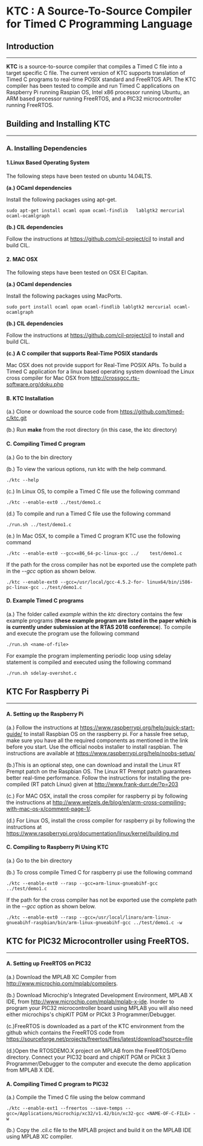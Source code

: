 # KTC : A Source-To-Source Compiler for Timed C Programming Language 

## Introduction
***

**KTC** is a source-to-source compiler that compiles a Timed C file into a target specific C file. The current version of KTC supports translation of Timed C programs to real-time POSIX standard and FreeRTOS API. The KTC compiler has been tested to compile and run Timed C applications on Raspberry Pi running Raspian OS, Intel x86 processor running Ubuntu, an ARM based processor running FreeRTOS, and a PIC32 microcontroller running FreeRTOS.

## Building and Installing KTC
***
### A. Installing Dependencies
#### 1.Linux Based Operating System
The following steps have been tested on ubuntu 14.04LTS.

**(a.) OCaml dependencies**

Install the following packages using apt-get. 

	sudo apt-get install ocaml opam ocaml-findlib 	lablgtk2 mercurial ocaml-ocamlgraph
	
**(b.) CIL dependencies**

Follow the instructions at <https://github.com/cil-project/cil> to install and build CIL.

#### 2. MAC OSX 

The following steps have been tested on OSX El Capitan. 

**(a.) OCaml dependencies**

Install the following packages using MacPorts. 

	sudo port install ocaml opam ocaml-findlib lablgtk2 mercurial ocaml-ocamlgraph
**(b.) CIL dependencies**

Follow the instructions at <https://github.com/cil-project/cil> to install and build CIL.

**(c.) A C compiler that supports Real-Time POSIX standards** 

Mac OSX does not provide support for Real-Time POSIX APIs. To build a Timed C application for a linux based operating system download the Linux cross compiler for Mac OSX from <http://crossgcc.rts-software.org/doku.php> 


#### B. KTC Installation

(a.) Clone or download the source code from <https://github.com/timed-c/ktc.git>

(b.) Run **make** from the root directory (in this case, the ktc directory)

#### C. Compiling Timed C program

(a.) Go to the bin directory 

(b.) To view the various options, run ktc with the help command.

	./ktc --help
(c.) In Linux OS, to compile a Timed C file use the following command
	
	./ktc --enable-ext0 ../test/demo1.c
(d.) To compile and run a Timed C file use the following command
	
	./run.sh ../test/demo1.c
(e.) In Mac OSX, to compile a Timed C program KTC use the following command

	./ktc --enable-ext0 --gcc=x86_64-pc-linux-gcc ../	 test/demo1.c
If the path for the cross compiler has not be exported use the complete path in the *--gcc* option as shown below. 

	./ktc --enable-ext0 --gcc=/usr/local/gcc-4.5.2-for-	linux64/bin/i586-pc-linux-gcc ../test/demo1.c

#### D. Example Timed C programs 

(a.) The folder called *example* within the *ktc* directory contains the few example programs (**these example program are listed in the paper which is is currently under submission at the RTAS 2018 conference**). To compile and execute the program use the following command 

    ./run.sh <name-of-file>

For example the program implementing periodic loop using sdelay statement is compiled and executed using the following command 

    ./run.sh sdelay-overshot.c
	
## KTC For Raspberry Pi
	
***
#### A. Setting up the Raspberry Pi

(a.) Follow the instructions at <https://www.raspberrypi.org/help/quick-start-guide/> to install Raspbian OS on the raspberry pi. For a hassle free setup, make sure you have all the required components as mentioned in the link before you start. Use the official noobs installer to install raspbian. The instructions are available at <https://www.raspberrypi.org/help/noobs-setup/>

(b.)This is an optional step, one can download and install the Linux RT Prempt patch on the Raspbian OS. The Linux RT Prempt patch guarantees better real-time performance. Follow the instructions for installing the pre-compiled (RT patch Linux) given at <http://www.frank-durr.de/?p=203>

(c.) For MAC OSX, install the cross compiler for raspberry pi by following the instructions at <http://www.welzels.de/blog/en/arm-cross-compiling-with-mac-os-x/comment-page-1/>. 

(d.) For Linux OS, install the cross compiler for raspberry pi by following the instructions at <https://www.raspberrypi.org/documentation/linux/kernel/building.md> 

#### C. Compiling to Raspberry Pi Using KTC 

(a.) Go to the bin directory 

(b.) To cross compile Timed C for raspberry pi use the following command

	./ktc --enable-ext0 --rasp --gcc=arm-linux-gnueabihf-gcc ../test/demo1.c
	
If the path for the cross compiler has not be exported use the complete path in the *--gcc* option as shown below. 

	./ktc --enable-ext0 --rasp --gcc=/usr/local/linaro/arm-linux-gnueabihf-raspbian/bin/arm-linux-gnueabihf-gcc ../test/demo1.c -w
	

## KTC for PIC32 Microcontroller using FreeRTOS.
***

#### A. Setting up FreeRTOS on PIC32 

(a.) Download the MPLAB XC Compiler from <http://www.microchip.com/mplab/compilers>. 

(b.) Download Microchip's Integrated Development Environment, MPLAB X IDE, from <http://www.microchip.com/mplab/mplab-x-ide>. Inorder to program your PIC32 microcontroller board using MPLAB you will also need either microchips's chipKIT PGM or PICkit 3 Programmer/Debugger.

(c.)FreeRTOS is downloaded as a part of the KTC environment from the github which contains the FreeRTOS code from <https://sourceforge.net/projects/freertos/files/latest/download?source=file>

(d.)Open the RTOSDEMO.X project on MPLAB from the FreeRTOS/Demo directory. Connect your PIC32 board and chipKIT PGM or PICkit 3 Programmer/Debugger to the computer and execute the demo application from MPLAB X IDE.

#### A. Compiling Timed C program to PIC32

(a.) Compile the Timed C file using the below command 

	./ktc --enable-ext1 --freertos --save-temps --gcc=/Applications/microchip/xc32/v1.42/bin/xc32-gcc <NAME-OF-C-FILE> -w 
(b.) Copy the .cil.c file to the MPLAB project and build it on the MPLAB IDE using MPLAB XC compiler.

	


	
	








	


